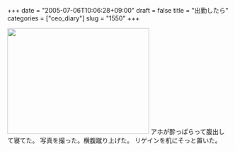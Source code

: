 +++
date = "2005-07-06T10:06:28+09:00"
draft = false
title = "出勤したら"
categories = ["ceo_diary"]
slug = "1550"
+++

<img src="http://ieiriblog.jugem.jp/?image=4204" width="320" height="240" alt="" class="pict" />
アホが酔っぱらって腹出して寝てた。
写真を撮った。横腹蹴り上げた。
リゲインを机にそっと置いた。

